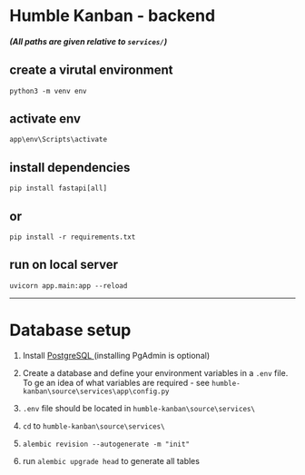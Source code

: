 # Humble Kanban - backend

##### (All paths are given relative to `services/`)

## create a virutal environment
`python3 -m venv env`

## activate env
`app\env\Scripts\activate`

## install dependencies
`pip install fastapi[all]`

## or
`pip install -r requirements.txt`

## run on local server
`uvicorn app.main:app --reload`

---
# Database setup
1. Install [PostgreSQL ](https://www.postgresql.org/download/) (installing PgAdmin is optional)


2. Create a database and define your environment variables in a `.env` file. To ge an idea of what variables are required - see `humble-kanban\source\services\app\config.py` 

3. `.env` file should be located in `humble-kanban\source\services\`

4. `cd` to `humble-kanban\source\services\`

5. `alembic revision --autogenerate -m "init"`

6. run `alembic upgrade head` to generate all tables
